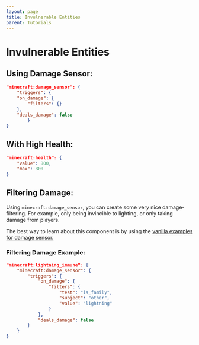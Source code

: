 ```yaml
---
layout: page
title: Invulnerable Entities
parent: Tutorials
---
```


# Invulnerable Entities

## Using Damage Sensor:
```json
"minecraft:damage_sensor": {
    "triggers": {
    "on_damage": {
        "filters": {}
    },
    "deals_damage": false
        }
}
```

## With High Health:
```json
"minecraft:health": {
    "value": 800,
    "max": 800
}
```

## Filtering Damage:
Using `minecraft:damage_sensor`, you can create some very nice damage-filtering. For example, only being invincible to lighting, or only taking damage from  players.

The best way to learn about this component is by using the [vanilla examples for damage sensor.](https://sirlich.github.io/technical-bedrock/vanilla-usage/components-1.14.html#minecraftdamage_sensor)

### Filtering Damage Example:

```json
"minecraft:lightning_immune": {
    "minecraft:damage_sensor": {
        "triggers": {
            "on_damage": {
                "filters": {
                    "test": "is_family",
                    "subject": "other",
                    "value": "lightning"
                }
            },
            "deals_damage": false
        }
    }
}
```
